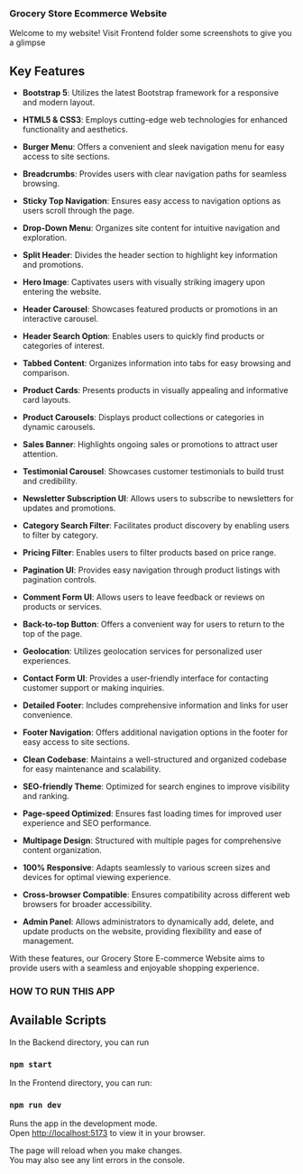 ### Grocery Store Ecommerce Website

Welcome to my website! Visit Frontend folder some screenshots to give you a glimpse
 

## Key Features

- **Bootstrap 5**: Utilizes the latest Bootstrap framework for a responsive and modern layout.
  
- **HTML5 & CSS3**: Employs cutting-edge web technologies for enhanced functionality and aesthetics.

- **Burger Menu**: Offers a convenient and sleek navigation menu for easy access to site sections.

- **Breadcrumbs**: Provides users with clear navigation paths for seamless browsing.

- **Sticky Top Navigation**: Ensures easy access to navigation options as users scroll through the page.

- **Drop-Down Menu**: Organizes site content for intuitive navigation and exploration.

- **Split Header**: Divides the header section to highlight key information and promotions.

- **Hero Image**: Captivates users with visually striking imagery upon entering the website.

- **Header Carousel**: Showcases featured products or promotions in an interactive carousel.

- **Header Search Option**: Enables users to quickly find products or categories of interest.

- **Tabbed Content**: Organizes information into tabs for easy browsing and comparison.

- **Product Cards**: Presents products in visually appealing and informative card layouts.

- **Product Carousels**: Displays product collections or categories in dynamic carousels.

- **Sales Banner**: Highlights ongoing sales or promotions to attract user attention.

- **Testimonial Carousel**: Showcases customer testimonials to build trust and credibility.

- **Newsletter Subscription UI**: Allows users to subscribe to newsletters for updates and promotions.

- **Category Search Filter**: Facilitates product discovery by enabling users to filter by category.

- **Pricing Filter**: Enables users to filter products based on price range.

- **Pagination UI**: Provides easy navigation through product listings with pagination controls.

- **Comment Form UI**: Allows users to leave feedback or reviews on products or services.

- **Back-to-top Button**: Offers a convenient way for users to return to the top of the page.

- **Geolocation**: Utilizes geolocation services for personalized user experiences.

- **Contact Form UI**: Provides a user-friendly interface for contacting customer support or making inquiries.

- **Detailed Footer**: Includes comprehensive information and links for user convenience.

- **Footer Navigation**: Offers additional navigation options in the footer for easy access to site sections.

- **Clean Codebase**: Maintains a well-structured and organized codebase for easy maintenance and scalability.

- **SEO-friendly Theme**: Optimized for search engines to improve visibility and ranking.

- **Page-speed Optimized**: Ensures fast loading times for improved user experience and SEO performance.

- **Multipage Design**: Structured with multiple pages for comprehensive content organization.

- **100% Responsive**: Adapts seamlessly to various screen sizes and devices for optimal viewing experience.

- **Cross-browser Compatible**: Ensures compatibility across different web browsers for broader accessibility.

- **Admin Panel**: Allows administrators to dynamically add, delete, and update products on the website, providing flexibility and ease of management.

With these features, our Grocery Store E-commerce Website aims to provide users with a seamless and enjoyable shopping experience.




### HOW TO RUN THIS APP

## Available Scripts

In the Backend directory, you can run

### `npm start`

In the Frontend directory, you can run:

### `npm run dev`

Runs the app in the development mode.\
Open [http://localhost:5173](http://localhost:5173) to view it in your browser.


The page will reload when you make changes.\
You may also see any lint errors in the console.
